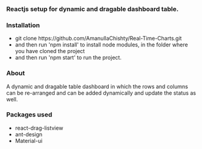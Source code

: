 ### Reactjs setup for dynamic and dragable dashboard table.

### Installation
<ul>
<li>git clone https://github.com/AmanullaChishty/Real-Time-Charts.git</li>
<li>and then run 'npm install' to install node modules, in the folder where you have cloned the project</li>
<li>and then run 'npm start' to run the project.</li>
</ul>

### About
A dynamic and dragable table dashboard in which the rows and columns can be re-arranged and can be added dynamically and update the status as well.<br/>

### Packages used
<ul>
<li>react-drag-listview </li>
<li>ant-design</li>
<li>Material-ui</li>
</ul>
